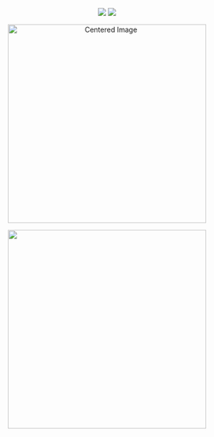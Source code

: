 <p align="center">
  <img src="https://komarev.com/ghpvc/?username=ZPIIDR&color=539289&style=plastic&label=views_🫧" />
  <img src="https://cdn.discordapp.com/attachments/1249866886687227914/1388250985419505755/IMG_5357.gif?ex=68604cfb&is=685efb7b&hm=0b43819d089249d8df945a0d1c8bbd9a1cf3524cb030b9908c73ee73f369b180&" />
</p>

<p align="center">
  <img src="https://files.catbox.moe/1csb09.png" alt="Centered Image" width="400">
</p>


<p align="center">
  <a href="https://spotify-github-profile.kittinanx.com/api/view.svg?uid=31n7g6dvqqckkvzd64dbkpkhaqqq&redirect=true">
    <img src="https://spotify-github-profile.kittinanx.com/api/view.svg?uid=31n7g6dvqqckkvzd64dbkpkhaqqq&cover_image=true&theme=novatorem&show_offline=false&background_color=121212&interchange=false" width="400" />
  </a>
</p>

